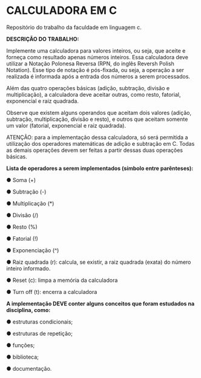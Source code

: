 # CALCULADORA EM C
 Repositório do trabalho da faculdade em linguagem c.
 
 **DESCRIÇÃO DO TRABALHO:**

 Implemente uma calculadora para valores inteiros, ou seja, que aceite e
forneça como resultado apenas números inteiros. Essa calculadora deve
utilizar a Notação Polonesa Reversa (RPN, do inglês Reversh Polish
Notation). 
Esse tipo de notação é pós-fixada, ou seja, a operação a ser
realizada é informada após a entrada dos números a serem processados. 

Além das quatro operações básicas (adição, subtração, divisão e
multiplicação), a calculadora deve aceitar outras, como resto, fatorial,
exponencial e raiz quadrada.

Observe que existem alguns operandos que aceitam dois valores (adição,
subtração, multiplicação, divisão e resto), e outros que aceitam somente um
valor (fatorial, exponencial e raiz quadrada).

ATENÇÃO: para a implementação dessa calculadora, só será permitida a
utilização dos operadores matemáticas de adição e subtração em C. Todas
as demais operações devem ser feitas a partir dessas duas operações
básicas.

  **Lista de operadores a serem implementados (símbolo entre parênteses):**

● Soma (+)

● Subtração (-)

● Multiplicação (*)

● Divisão (/)

● Resto (%)

● Fatorial (!)

● Exponenciação (^)

● Raiz quadrada (r): calcula, se existir, a raiz quadrada (exata) do
número inteiro informado.

● Reset (c): limpa a memória da calculadora

● Turn off (t): encerra a calculadora

   **A implementação DEVE conter alguns conceitos que foram estudados na
disciplina, como:**

● estruturas condicionais;

● estruturas de repetição;

● funções;

● biblioteca;

● documentação.
